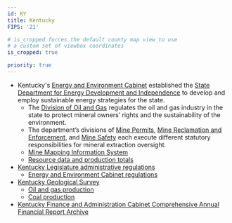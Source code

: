 ```yaml
---
id: KY
title: Kentucky
FIPS: '21'

# is_cropped forces the default county map view to use
# a custom set of viewbox coordinates
is_cropped: true

priority: true
---
```

* Kentucky's [Energy and Environment Cabinet](http://dnr.ky.gov/Pages/default.aspx) established the [State Department for Energy Development and Independence](http://energy.ky.gov/Pages/default.aspx) to develop and employ sustainable energy strategies for the state.
  - The [Division of Oil and Gas](http://oilandgas.ky.gov/Pages/Welcome.aspx) regulates the oil and gas industry in the state to protect mineral owners’ rights and the sustainability of the environment.
  - The department’s divisions of [Mine Permits](http://minepermits.ky.gov/Pages/default.aspx), [Mine Reclamation and Enforcement](http://dmre.ky.gov/Pages/default.aspx), and [Mine Safety](http://minesafety.ky.gov/Pages/default.aspx) each execute different statutory responsibilities for mineral extraction oversight.
  - [Mine Mapping Information System](http://minemaps.ky.gov/)
  - [Resource data and production totals](http://energy.ky.gov/Programs/Pages/data.aspx)
* [Kentucky Legislature administrative regulations](http://www.lrc.ky.gov/kar/frntpage.htm)
  - [Energy and Environment Cabinet regulations](http://www.lrc.ky.gov/kar/title805.htm)
* [Kentucky Geological Survey](http://www.uky.edu/KGS/)
  - [Oil and gas production](http://kgs.uky.edu/kgsmap/OGProdPlot/OGProduction.asp)
  - [Coal production](http://kgs.uky.edu/kgsweb/DataSearching/Coal/Production/prodsearch.asp)
* [Kentucky Finance and Administration Cabinet Comprehensive Annual Financial Report Archive](http://finance.ky.gov/services/statewideacct/Pages/ReportsandPublications.aspx)
